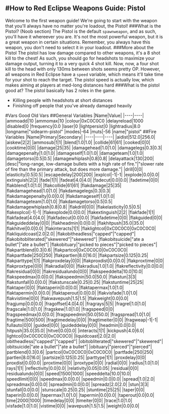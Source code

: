 #How to Red Eclipse Weapons Guide: Pistol
----
Welcome to the first weapon guide! We're going to start with the weapon that you'll always have no matter you're loadout, the Pistol!
###What is the Pistol? (Noob section)
The Pistol is the default `spawnweapon`, and as such, you'll have it whereever you are. It's not the most powerful weapon, but it is a great weapon in certain situations. Remember, you always have this weapon, you don't need to select it in your loadout.
###More about the Pistol
The pistol has low damage compared to other weapons, it's a 8 shot kill to the chest! As such, you should go for headshots to maximize your damage output, turning it to a very quick 4 shot kill. Now, now, a  four shot kill to the head with only 130ms between shots seems pretty OP. However, all weapons in Red Eclipse have a `speed` variable, which means it'll take time for your shot to reach the target. The pistol speed is actually low, which makes aiming at players at med-long distances hard
###What is the pistol good at?
The pistol basically has 2 roles in the game.  
* Killing people with headshots at short distances
* Finishing off people that you've already damaged heavily


#Vars Good Old Vars
##General Variables
|Name|Value|
|----|----|
|ammoadd|10
|ammomax|10
|colour|0xC0C0C0
|delayreload|1000
|disabled|0
|frequency|0.0
|laser|0
|lightpersist|0
|lightradius|8.0
|longname|"sidearm-pistol"
|modes|-64
|muts|-56
|name|"pistol"
##Fire Variables
|Name|Primary|Secondary|
|----|----|----|
|aidist|512.0|256.0|
|aiskew|2|2|
|ammosub|1|1|
|blend|1.0|1.0|
|collide|61|61|
|cooked|0|0|
|cooktime|0|0|
|damage|25|35|
|damagehead|1.0|1.0|
|damagelegs|0.3|0.3|
|damagepenalty|1.0|1.0|
|damageself|1.0|1.0|
|damageteam|1.0|1.0|
|damagetorso|0.5|0.5|
|damagewhiplash|0.8|0.8|
|delayattack|130|200|
|desc|"long-range, low-damage bullets with a high rate of fire."|"slower rate of fire than the primary attack, but does more damage."|
|drill|0|0|
|elasticity|0.5|0.5|
|escapedelay|200|200|
|explcol|-1|-1|
|explode|0.0|0.0|
|extinguish|2|2|
|fade|1|1|
|fadeat|4.0|4.0|
|fadecut|0.0|0.0|
|fadetime|0|0|
|flakblend|1.0|1.0|
|flakcollide|61|61|
|flakdamage|25|35|
|flakdamagehead|1.0|1.0|
|flakdamagelegs|0.3|0.3|
|flakdamagepenalty|0.0|0.0|
|flakdamageself|1.0|1.0|
|flakdamageteam|1.0|1.0|
|flakdamagetorso|0.5|0.5|
|flakdamagewhiplash|0.8|0.8|
|flakdrill|0|0|
|flakelasticity|0.5|0.5|
|flakexplcol|-1|-1|
|flakexplode|0.0|0.0|
|flakextinguish|2|2|
|flakfade|1|1|
|flakfadeat|4.0|4.0|
|flakfadecut|0.0|0.0|
|flakfadetime|0|0|
|flakguided|0|0|
|flakguideddelay|0|0|
|flakheadmin|0.0|0.0|
|flakhitpush|35.0|35.0|
|flakhitvel|0.0|0.0|
|flakinteracts|1|1|
|flaklightcol|0xC0C0C0|0xC0C0C0|
|flakliquidcoast|2.0|2.0|
|flakobitheadless|"capped"|"capped"|
|flakobitobliterated|"skewered"|"skewered"|
|flakobitsuicide|"ate a bullet"|"ate a bullet"|
|flakobituary|"picked to pieces"|"picked to pieces"|
|flakpartblend|0.3|0.6|
|flakpartcol|0xC0C0C0|0xC0C0C0|
|flakpartfade|250|250|
|flakpartlen|8.0|16.0|
|flakpartsize|0.125|0.25|
|flakparttype|1|1|
|flakproxdelay|0|0|
|flakproxdist|0.0|0.0|
|flakproxtime|0|0|
|flakproxtype|0|0|
|flakradial|0|0|
|flakradius|1.0|1.0|
|flakreflectivity|0.0|0.0|
|flakresidual|0|0|
|flakresidualundo|0|0|
|flakspeeddelta|10.0|10.0|
|flakspeedmax|0.0|0.0|
|flakspeedmin|50.0|50.0|
|flakstun|3|3|
|flakstunfall|0.0|0.0|
|flakstunscale|0.25|0.25|
|flakstuntime|25|25|
|flaktaper|0|0|
|flaktaperin|0.0|0.0|
|flaktapermax|1.0|1.0|
|flaktapermin|0.0|0.0|
|flaktaperout|0.0|0.0|
|flakvisfade|1.0|1.0|
|flakvistime|0|0|
|flakwavepush|1.5|1.5|
|flakweight|0.0|0.0|
|fragjump|0.0|0.0|
|fragoffset|4.0|4.0|
|fragrays|5|5|
|fragrel|1.0|1.0|
|fragscale|1.0|1.0|
|fragskew|1.0|1.0|
|fragspeed|0|0|
|fragspeedmax|0.0|0.0|
|fragspeedmin|50.0|50.0|
|fragspread|1.0|1.0|
|fragtime|500|500|
|fragtimedelay|0|0|
|fragtimeiter|0|0|
|fragweap|-1|-1|
|fullauto|0|0|
|guided|0|0|
|guideddelay|0|0|
|headmin|0.0|0.0|
|hitpush|35.0|35.0|
|hitvel|0.0|0.0|
|interacts|1|1|
|kickpush|4.0|6.0|
|lightcol|0xC0C0C0|0xC0C0C0|
|liquidcoast|2.0|2.0|
|obitheadless|"capped"|"capped"|
|obitobliterated|"skewered"|"skewered"|
|obitsuicide|"ate a bullet"|"ate a bullet"|
|obituary|"pierced"|"pierced"|
|partblend|0.3|0.6|
|partcol|0xC0C0C0|0xC0C0C0|
|partfade|250|250|
|partlen|8.0|16.0|
|partsize|0.125|0.25|
|parttype|1|1|
|proxdelay|0|0|
|proxdist|0.0|0.0|
|proxtime|0|0|
|proxtype|0|0|
|radial|0|0|
|radius|1.0|1.0|
|rays|1|1|
|reflectivity|0.0|0.0|
|relativity|0.05|0.05|
|residual|0|0|
|residualundo|0|0|
|speed|1500|1000|
|speeddelta|10.0|10.0|
|speedlimit|0|0|
|speedmax|0.0|0.0|
|speedmin|0.0|0.0|
|spread|1.0|2.0|
|spreadmax|0.0|0.0|
|spreadmin|0.0|0.0|
|spreadz|2.0|2.0|
|stun|3|3|
|stunfall|0.0|0.0|
|stunscale|0.25|0.25|
|stuntime|25|25|
|taper|0|0|
|taperin|0.0|0.0|
|tapermax|1.0|1.0|
|tapermin|0.0|0.0|
|taperout|0.0|0.0|
|time|2000|1000|
|timedelay|0|0|
|timeiter|0|0|
|trace|1.0|1.0|
|visfade|1.0|1.0|
|vistime|0|0|
|wavepush|1.5|1.5|
|weight|0.0|0.0|
